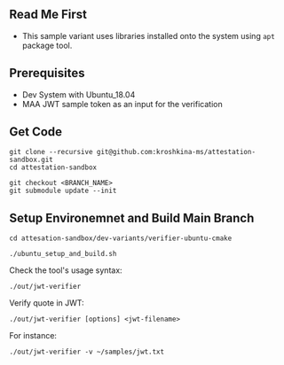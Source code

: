 ## Read Me First

- This sample variant uses libraries installed onto the system using `apt` package tool.

## Prerequisites
- Dev System with Ubuntu_18.04
- MAA JWT sample token as an input for the verification

## Get Code
```
git clone --recursive git@github.com:kroshkina-ms/attestation-sandbox.git
cd attestation-sandbox

```

```
git checkout <BRANCH_NAME>
git submodule update --init
```

## Setup Environemnet and Build Main Branch

```
cd attesation-sandbox/dev-variants/verifier-ubuntu-cmake
```

```
./ubuntu_setup_and_build.sh
```

Check the tool's usage syntax:
```
./out/jwt-verifier
```

Verify quote in JWT:
```
./out/jwt-verifier [options] <jwt-filename>
```

For instance:
```
./out/jwt-verifier -v ~/samples/jwt.txt
```
